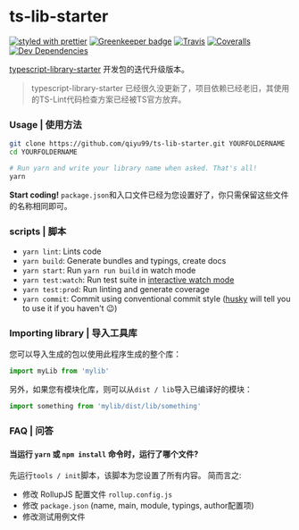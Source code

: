 # ts-lib-starter

[![styled with prettier](https://img.shields.io/badge/styled_with-prettier-ff69b4.svg)](https://github.com/prettier/prettier)
[![Greenkeeper badge](https://badges.greenkeeper.io/alexjoverm/typescript-library-starter.svg)](https://greenkeeper.io/)
[![Travis](https://img.shields.io/travis/alexjoverm/typescript-library-starter.svg)](https://travis-ci.org/alexjoverm/typescript-library-starter)
[![Coveralls](https://img.shields.io/coveralls/alexjoverm/typescript-library-starter.svg)](https://coveralls.io/github/alexjoverm/typescript-library-starter)
[![Dev Dependencies](https://david-dm.org/alexjoverm/typescript-library-starter/dev-status.svg)](https://david-dm.org/alexjoverm/typescript-library-starter?type=dev)

[typescript-library-starter](https://github.com/alexjoverm/typescript-library-starter) 开发包的迭代升级版本。
> typescript-library-starter 已经很久没更新了，项目依赖已经老旧，其使用的TS-Lint代码检查方案已经被TS官方放弃。

### Usage | 使用方法

```bash
git clone https://github.com/qiyu99/ts-lib-starter.git YOURFOLDERNAME
cd YOURFOLDERNAME

# Run yarn and write your library name when asked. That's all!
yarn
```

**Start coding!** `package.json`和入口文件已经为您设置好了，你只需保留这些文件的名称相同即可。

### scripts | 脚本

- `yarn lint`: Lints code
- `yarn build`: Generate bundles and typings, create docs
- `yarn start`: Run `yarn run build` in watch mode
- `yarn test:watch`: Run test suite in [interactive watch mode](http://facebook.github.io/jest/docs/cli.html#watch)
- `yarn test:prod`: Run linting and generate coverage
- `yarn commit`: Commit using conventional commit style ([husky](https://github.com/typicode/husky) will tell you to use it if you haven't :wink:)

### Importing library | 导入工具库

您可以导入生成的包以使用此程序生成的整个库：

```javascript
import myLib from 'mylib'
```

另外，如果您有模块化库，则可以从`dist / lib`导入已编译好的模块：

```javascript
import something from 'mylib/dist/lib/something'
```
### FAQ | 问答

#### 当运行 `yarn` 或 `npm install` 命令时，运行了哪个文件?

先运行`tools / init`脚本，该脚本为您设置了所有内容。 简而言之:
 - 修改 RollupJS 配置文件 `rollup.config.js`
 - 修改 `package.json` (name, main, module, typings, author配置项)
 - 修改测试用例文件